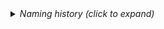 <details><summary><i>Naming history (click to expand)</i></summary>
<pre>
2023 May 22: 020_Modulation.md
</pre>
</details>